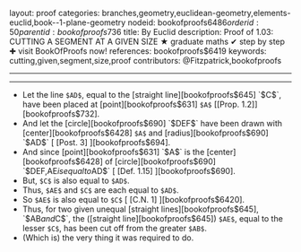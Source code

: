 layout: proof
categories: branches,geometry,euclidean-geometry,elements-euclid,book--1-plane-geometry
nodeid: bookofproofs$6486
orderid: 50
parentid: bookofproofs$736
title: By Euclid
description:  Proof of 1.03: CUTTING A SEGMENT AT A GIVEN SIZE &#9733; graduate maths &#10004; step by step &#10010; visit BookOfProofs now!
references: bookofproofs$6419
keywords: cutting,given,segment,size,proof
contributors: @Fitzpatrick,bookofproofs

---


---



* Let the line `$AD$`, equal to the [straight line][bookofproofs$645] `$C$`, have been placed at [point][bookofproofs$631] `$A$` [[Prop. 1.2]][bookofproofs$732].
* And let the [circle][bookofproofs$690] `$DEF$` have been drawn with [center][bookofproofs$6428] `$A$` and [radius][bookofproofs$690] `$AD$` [ [Post. 3] ][bookofproofs$694].
* And since [point][bookofproofs$631] `$A$` is the [center][bookofproofs$6428] of [circle][bookofproofs$690] `$DEF$`, `$AE$` is equal to `$AD$` [ [Def. 1.15] ][bookofproofs$690].
* But, `$C$` is also equal to `$AD$`.
* Thus, `$AE$` and `$C$` are each equal to `$AD$`.
* So `$AE$` is also equal to `$C$` [ [C.N. 1] ][bookofproofs$6420].
* Thus, for two given unequal [straight lines][bookofproofs$645], `$AB$` and `$C$`, the ([straight line][bookofproofs$645]) `$AE$`, equal to the lesser `$C$`, has been cut off from the greater `$AB$`.
* (Which is) the very thing it was required to do.
